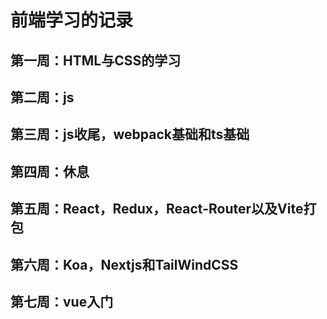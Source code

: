 # 前端学习的记录

## 第一周：HTML与CSS的学习
## 第二周：js
## 第三周：js收尾，webpack基础和ts基础
## 第四周：休息
## 第五周：React，Redux，React-Router以及Vite打包
## 第六周：Koa，Nextjs和TailWindCSS
## 第七周：vue入门